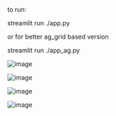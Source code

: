to run:

streamlit run ./app.py

or for better ag_grid based version

streamlit run ./app_ag.py


![image](https://github.com/user-attachments/assets/79b0a777-c6ae-4509-ab0a-043f6e51a1a8)

![image](https://github.com/user-attachments/assets/4f008869-05f2-4f4d-b8de-bd714baac8e9)

![image](https://github.com/user-attachments/assets/0e45a91c-24f5-4a3d-a226-56e84b1df0f2)

![image](https://github.com/user-attachments/assets/82cd8e31-5720-4a12-8e36-b6844770bed4)


